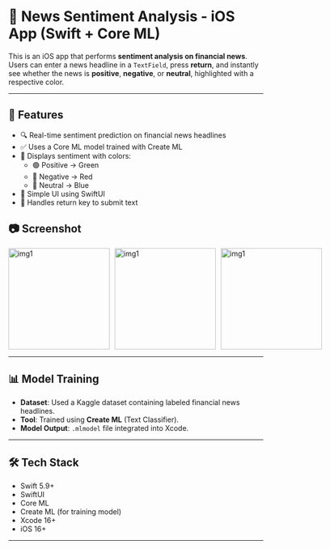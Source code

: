 # 🧠 News Sentiment Analysis - iOS App (Swift + Core ML)

This is an iOS app that performs **sentiment analysis on financial news**. Users can enter a news headline in a `TextField`, press **return**, and instantly see whether the news is **positive**, **negative**, or **neutral**, highlighted with a respective color.

---

## 📱 Features

- 🔍 Real-time sentiment prediction on financial news headlines  
- ✅ Uses a Core ML model trained with Create ML  
- 🎨 Displays sentiment with colors:
  - 🟢 Positive → Green
  - 🔴 Negative → Red
  - 🔵 Neutral → Blue
- 💬 Simple UI using SwiftUI
- 🔁 Handles return key to submit text



## 📷 Screenshot
<div style="display:flex; gap:10px;" >
  <img src= "https://github.com/user-attachments/assets/f5d27995-b0d0-4d6c-8041-3a6b143cc40e" alt="img1" width="200px"/>
  <img src= "https://github.com/user-attachments/assets/91e87ebc-0c50-4e08-b3fc-189457061ef9" alt="img1" width="200px"/>
  <img src= "https://github.com/user-attachments/assets/9a197837-4753-4eaf-b3e8-189d9b04dfa2" alt="img1" width="200px"/>
</div>

---

## 📊 Model Training

- **Dataset**: Used a Kaggle dataset containing labeled financial news headlines.
- **Tool**: Trained using **Create ML** (Text Classifier).
- **Model Output**: `.mlmodel` file integrated into Xcode.

---

## 🛠 Tech Stack

- Swift 5.9+
- SwiftUI
- Core ML
- Create ML (for training model)
- Xcode 16+
- iOS 16+

---
